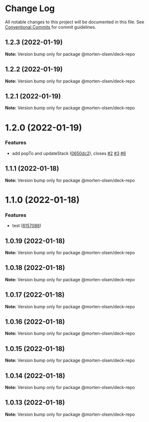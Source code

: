 # Change Log

All notable changes to this project will be documented in this file.
See [Conventional Commits](https://conventionalcommits.org) for commit guidelines.

## 1.2.3 (2022-01-19)

**Note:** Version bump only for package @morten-olsen/deck-repo





## 1.2.2 (2022-01-19)

**Note:** Version bump only for package @morten-olsen/deck-repo





## 1.2.1 (2022-01-19)

**Note:** Version bump only for package @morten-olsen/deck-repo





# 1.2.0 (2022-01-19)


### Features

* add popTo and updateStack ([0650dc2](https://github.com/morten-olsen/deck/commit/0650dc28fe4c3d400e985d1d129ea6634298fbfa)), closes [#2](https://github.com/morten-olsen/deck/issues/2) [#3](https://github.com/morten-olsen/deck/issues/3) [#6](https://github.com/morten-olsen/deck/issues/6)





## 1.1.1 (2022-01-18)

**Note:** Version bump only for package @morten-olsen/deck-repo





# 1.1.0 (2022-01-18)


### Features

* test ([6157088](https://github.com/morten-olsen/deck/commit/6157088b19fb758adc124a3411f4e9230a2a7fd7))





## 1.0.19 (2022-01-18)

**Note:** Version bump only for package @morten-olsen/deck-repo





## 1.0.18 (2022-01-18)

**Note:** Version bump only for package @morten-olsen/deck-repo





## 1.0.17 (2022-01-18)

**Note:** Version bump only for package @morten-olsen/deck-repo





## 1.0.16 (2022-01-18)

**Note:** Version bump only for package @morten-olsen/deck-repo





## 1.0.15 (2022-01-18)

**Note:** Version bump only for package @morten-olsen/deck-repo





## 1.0.14 (2022-01-18)

**Note:** Version bump only for package @morten-olsen/deck-repo





## 1.0.13 (2022-01-18)

**Note:** Version bump only for package @morten-olsen/deck-repo
